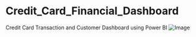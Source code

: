 # Credit_Card_Financial_Dashboard
Credit Card Transaction and Customer Dashboard using Power BI
![Image](https://github.com/user-attachments/assets/53b4d00d-4cc3-46aa-8168-61225fd7e740)
